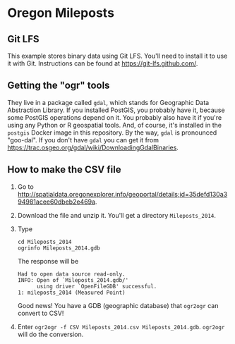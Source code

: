 # Oregon Mileposts

## Git LFS
This example stores binary data using Git LFS. You'll need to install it to use it with Git. Instructions can be found at <https://git-lfs.github.com/>.

## Getting the "ogr" tools
They live in a package called `gdal`, which stands for Geographic Data Abstraction Library. If you installed PostGIS, you probably have it, because some PostGIS operations depend on it. You probably also have it if you're using any Python or R geospatial tools. And, of course, it's installed in the `postgis` Docker image in this repository. By the way, `gdal` is pronounced "goo-dal". If you don't have `gdal` you can get it from <https://trac.osgeo.org/gdal/wiki/DownloadingGdalBinaries>.

## How to make the CSV file
1. Go to <http://spatialdata.oregonexplorer.info/geoportal/details;id=35defd130a394981acee60dbeb2e469a>.
2. Download the file and unzip it. You'll get a directory `Mileposts_2014`.
3. Type

    ```
    cd Mileposts_2014
    ogrinfo Mileposts_2014.gdb
    ```

    The response will be

    ```
    Had to open data source read-only.
    INFO: Open of `Mileposts_2014.gdb/'
          using driver `OpenFileGDB' successful.
    1: mileposts_2014 (Measured Point)

    ```

    Good news! You have a GDB (geographic database) that `ogr2ogr` can convert to CSV!
4. Enter `ogr2ogr -f CSV Mileposts_2014.csv Mileposts_2014.gdb`. `ogr2ogr` will do the conversion.
